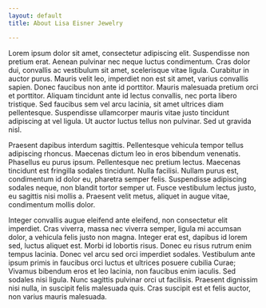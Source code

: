 ```yaml
---
layout: default
title: About Lisa Eisner Jewelry

---
```


Lorem ipsum dolor sit amet, consectetur adipiscing elit. Suspendisse non pretium erat. Aenean pulvinar nec neque luctus condimentum. Cras dolor dui, convallis ac vestibulum sit amet, scelerisque vitae ligula. Curabitur in auctor purus. Mauris velit leo, imperdiet non est sit amet, varius convallis sapien. Donec faucibus non ante id porttitor. Mauris malesuada pretium orci et porttitor. Aliquam tincidunt ante id lectus convallis, nec porta libero tristique. Sed faucibus sem vel arcu lacinia, sit amet ultrices diam pellentesque. Suspendisse ullamcorper mauris vitae justo tincidunt adipiscing at vel ligula. Ut auctor luctus tellus non pulvinar. Sed ut gravida nisl.

Praesent dapibus interdum sagittis. Pellentesque vehicula tempor tellus adipiscing rhoncus. Maecenas dictum leo in eros bibendum venenatis. Phasellus eu purus ipsum. Pellentesque nec pretium lectus. Maecenas tincidunt est fringilla sodales tincidunt. Nulla facilisi. Nullam purus est, condimentum id dolor eu, pharetra semper felis. Suspendisse adipiscing sodales neque, non blandit tortor semper ut. Fusce vestibulum lectus justo, eu sagittis nisi mollis a. Praesent velit metus, aliquet in augue vitae, condimentum mollis dolor.

Integer convallis augue eleifend ante eleifend, non consectetur elit imperdiet. Cras viverra, massa nec viverra semper, ligula mi accumsan dolor, a vehicula felis justo non magna. Integer erat est, dapibus id lorem sed, luctus aliquet est. Morbi id lobortis risus. Donec eu risus rutrum enim tempus lacinia. Donec vel arcu sed orci imperdiet sodales. Vestibulum ante ipsum primis in faucibus orci luctus et ultrices posuere cubilia Curae; Vivamus bibendum eros et leo lacinia, non faucibus enim iaculis. Sed sodales nisi ligula. Nunc sagittis pulvinar orci ut facilisis. Praesent dignissim nisi nulla, in suscipit felis malesuada quis. Cras suscipit est et felis auctor, non varius mauris malesuada.

